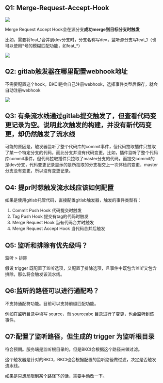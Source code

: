 ## Q1: Merge-Request-Accept-Hook

![](../../../../assets/image-20220301101202-RtEPQ.png)

Merge Request Accept Hook会在源分支**成功merge到目标分支时触发**

比如，需要将feat\_1合并到dev分支时，分支名称写dev，监听源分支写feat\_1（也可以使用\*号的模糊匹配功能，如feat\_\*）

![](../../../../assets/image-20220301101202-pxOZb.png)



## Q2: gitlab触发器在哪里配置webhook地址

不需要配置这个hook，BKCI是会自己注册webhook，选择事件类型后保存，就会自动注册webhook

![](../../../../assets/wecom-temp-d5c48ee99a96d373426491d14d56e404.png)



## Q3: 有条流水线通过gitlab提交触发了，但查看代码变更记录为空。说明此次触发的构建，并没有新代码变更，却仍然触发了流水线

可能的原因是，触发器监听了整个代码库的commit事件，但代码拉取插件只拉取了某一个特定分支的代码，而此分支并没有代码变更，比如，插件监听了整个代码库commit事件，但代码拉取插件只拉取了master分支的代码，而提交commit的是dev分支，代码变更记录显示的是所拉取的分支相交上一次体检的变更，master分支没有变更，所以没有变更记录。



## Q4: 提pr时想触发流水线应该如何配置

如果是使用gitlab托管代码，直接配置gitlab触发器，触发的事件类型有：

1. Commit Push Hook 代码提交时触发
2. Tag Push Hook 提交有tag的代码时触发
3. Merge Request Hook 当有代码合并时触发
4. Merge Request Accept Hook 当代码合并后触发



## Q5: 监听和排除有优先级吗？

监听 > 排除

假设 trigger 既配置了监听选项，又配置了排除选项，且事件中既包含监听又包含排除，那么将会触发该流水线。



## Q6:监听的路径可以进行通配吗？

不支持通配符功能。目前可以支持前缀匹配功能。

例如在监听目录中填写 source，而 sourceabc 目录进行了变更，也会监听到该事件。



## Q7:配置了监听路径，但生成的 trigger 为监听根目录

符合预期。服务端是监听根目录的，但是BKCI会根据这个路径来做过滤。

这个触发器是针对的BKCI，BKCI也会根据配置的监听路径做过滤，决定是否触发流水线。

如果是只想局限到某个路径下的话，需要手动改一下。
